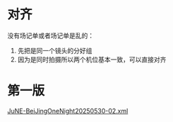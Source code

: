 # 对齐
没有场记单或者场记单是乱的：

1. 先把是同一个镜头的分好组
2. 因为是同时拍摄所以两个机位基本一致，可以直接对齐

# 第一版
[JuNE-BeiJingOneNight20250530-02.xml](https://www.yuque.com/attachments/yuque/0/2025/xml/22404493/1748825960125-12c290ce-9dce-4b11-a792-f97773d9fee5.xml)

